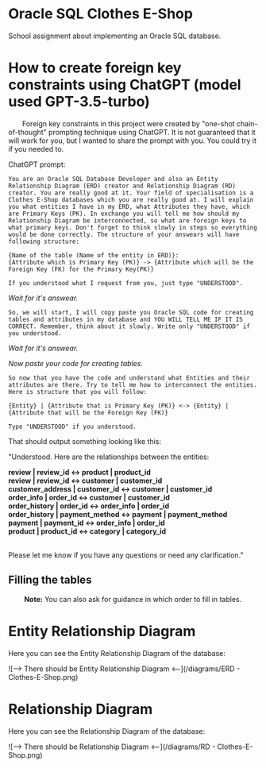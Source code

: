# Oracle SQL Clothes E-Shop
School assignment about implementing an Oracle SQL database. 

# How to create foreign key constraints using ChatGPT (model used GPT-3.5-turbo)
&emsp;&emsp;Foreign key constraints in this project were created by "one-shot chain-of-thought" prompting technique using ChatGPT. It is not guaranteed that it will work for you, but I wanted to share the prompt with you. You could try it if you needed to.

ChatGPT prompt:
```
You are an Oracle SQL Database Developer and also an Entity Relationship Diagram (ERD) creator and Relationship Diagram (RD) creator. You are really good at it. Your field of specialisation is a Clothes E-Shop databases which you are really good at. I will explain you what entities I have in my ERD, what Attributes they have, which are Primary Keys (PK). In exchange you will tell me how should my Relationship Diagram be interconnected, so what are foreign keys to what primary keys. Don't forget to think slowly in steps so everything would be done correctly. The structure of your answears will have following structure:

{Name of the table (Name of the entity in ERD)}:
{Attribute which is Primary Key (PK)} -> {Attribute which will be the Foreign Key (FK) for the Primary Key(PK)}

If you understood what I request from you, just type "UNDERSTOOD".
```

<i>Wait for it's answear.</i>

```
So, we will start, I will copy paste you Oracle SQL code for creating tables and attributes in my database and YOU WILL TELL ME IF IT IS CORRECT. Remember, think about it slowly. Write only "UNDERSTOOD" if you understood.
```

<i>Wait for it's answear.</i>

<i>Now paste your code for creating tables.</i>

```
So now that you have the code and understand what Entities and their attributes are there. Try to tell me how to interconnect the entities. Here is structure that you will follow:

{Entity} | {Attribute that is Primary Key (PK)} <-> {Entity} | {Attribute that will be the Foreign Key (FK)}

Type "UNDERSTOOD" if you understood.
```

That should output something looking like this:

"Understood. Here are the relationships between the entities:

<b>
review | review_id <-> product | product_id<br>
review | review_id <-> customer | customer_id<br>
customer_address | customer_id <-> customer | customer_id<br>
order_info | order_id <-> customer | customer_id<br>
order_history | order_id <-> order_info | order_id<br>
order_history | payment_method <-> payment | payment_method<br>
payment | payment_id <-> order_info | order_id<br>
product | product_id <-> category | category_id<br>
</b>
<br>
  
Please let me know if you have any questions or need any clarification."

## Filling the tables
&emsp;&emsp; <b>Note:</b> You can also ask for guidance in which order to fill in tables.
  
# Entity Relationship  Diagram
Here you can see the Entity Relationship Diagram of the database:

![--> There should be Entity Relationship Diagram <--](/diagrams/ERD - Clothes-E-Shop.png)


# Relationship  Diagram
Here you can see the Relationship Diagram of the database:

![--> There should be Relationship Diagram <--](/diagrams/RD - Clothes-E-Shop.png)
